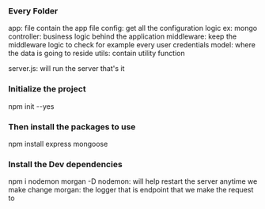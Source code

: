 ### Every Folder

app: file contain the app file
config: get all  the configuration logic ex: mongo
controller: business logic behind the application
middleware: keep the middleware logic to check for example every user credentials
model: where the data is going to reside
utils:  contain utility function

server.js: will run the server that's it


### Initialize the project

npm init --yes

### Then install the packages to use
npm install express mongoose

### Install the Dev dependencies
npm i nodemon morgan -D
nodemon: will help restart the server anytime we make change
morgan: the logger that is endpoint that we make the request to 
